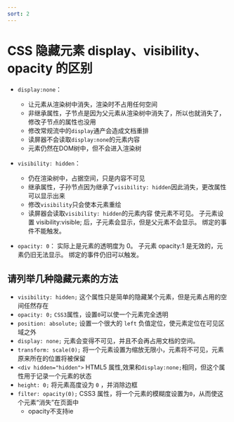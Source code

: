 ```yaml
---
sort: 2
---
```


# CSS 隐藏元素 display、visibility、opacity 的区别

- `display:none`：
  - 让元素从渲染树中消失，渲染时不占用任何空间
  - 非继承属性，子节点是因为父元素从渲染树中消失了，所以也就消失了，修改子节点的属性也没用
  - 修改常规流中的`display`通产会造成文档重排
  - 读屏器不会读取`display:none`的元素内容
  - 元素仍然在DOM树中，但不会进入渲染树
  
- `visibility: hidden`：
  - 仍在渲染树中，占据空间，只是内容不可见
  - 继承属性，子孙节点因为继承了`visibility: hidden`因此消失，更改属性可以显示出来
  - 修改`visibility`只会使本元素重绘
  - 读屏器会读取`visibility: hidden`的元素内容
    使元素不可见。
    子元素设置 visibility:visible; 后，子元素会显示，但是父元素不会显示。
    绑定的事件不能触发。

- `opacity: 0`：
  实际上是元素的透明度为 0。
  子元素 opacity:1 是无效的，元素仍旧无法显示。
  绑定的事件仍旧可以触发。

## 请列举几种隐藏元素的方法

- `visibility: hidden;` 这个属性只是简单的隐藏某个元素，但是元素占用的空间任然存在
- `opacity: 0;` `CSS3`属性，设置`0`可以使一个元素完全透明
- `position: absolute;` 设置一个很大的 `left` 负值定位，使元素定位在可见区域之外
- `display: none;` 元素会变得不可见，并且不会再占用文档的空间。
- `transform: scale(0);` 将一个元素设置为缩放无限小，元素将不可见，元素原来所在的位置将被保留
- `<div hidden="hidden">` HTML5 属性,效果和`display:none;`相同，但这个属性用于记录一个元素的状态
- `height: 0;` 将元素高度设为 `0` ，并消除边框
- `filter: opacity(0);` CSS3 属性，将一个元素的模糊度设置为`0`，从而使这个元素“消失”在页面中
  - opacity不支持ie
